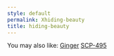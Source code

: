```yaml
---
style: default
permalink: Xhiding-beauty
title: hiding-beauty
---
```

You may also like:
[Ginger](http://scp-wiki.net/ginger)
[SCP-495](http://scp-wiki.net/scp-495)